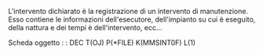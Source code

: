L'intervento dichiarato è la registrazione di un intervento di manutenzione.
Esso contiene le informazioni dell'esecutore, dell'impianto su cui è eseguito, della nattura e dei tempi è
dell'intervento, ecc...

Scheda oggetto
 :  : DEC T(OJ) P(\*FILE) K(MMSINT0F) L(1)
